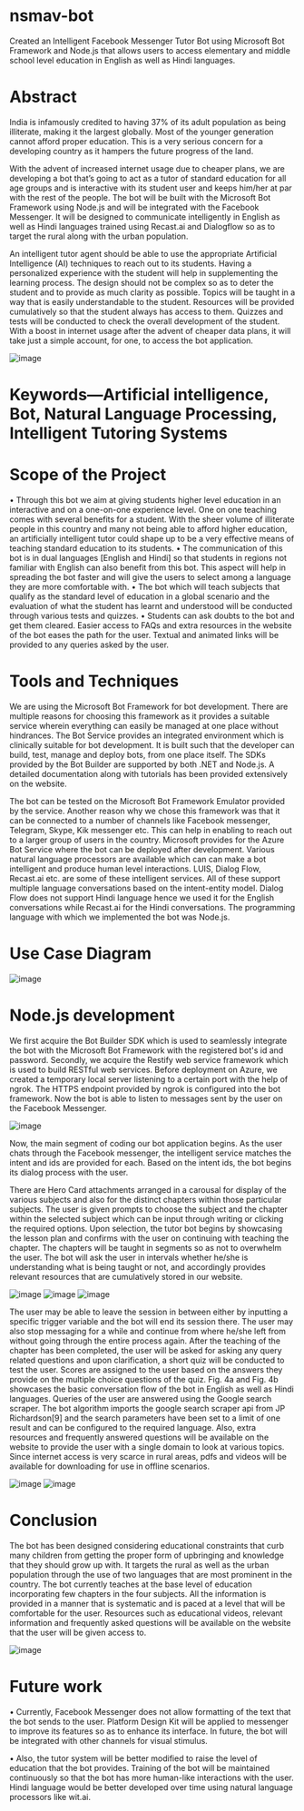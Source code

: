 # nsmav-bot
  Created an Intelligent Facebook Messenger Tutor Bot using Microsoft Bot Framework and Node.js that allows users to access elementary and middle school level education in English as well as Hindi languages.

# Abstract
  India is infamously credited to having 37% of its adult population as being illiterate, making it the largest globally. Most of the younger generation cannot afford proper education. This is a very serious concern for a developing country as it hampers the future progress of the land. 

  With the advent of increased internet usage due to cheaper plans, we are developing a bot that’s going to act as a tutor of standard education for all age groups and is interactive with its student user and keeps him/her at par with the rest of the people. The bot will be built with the Microsoft Bot Framework using Node.js and will be integrated with the Facebook Messenger. It will be designed to communicate intelligently in English as well as Hindi languages trained using Recast.ai and Dialogflow so as to target the rural along with the urban population.

  An intelligent tutor agent should be able to use the appropriate Artificial Intelligence (AI) techniques to reach out to its students. Having a personalized experience with the student will help in supplementing the learning process. The design should not be complex so as to deter the student and to provide as much clarity as possible. Topics will be taught in a way that is easily understandable to the student. Resources will be provided cumulatively so that the student always has access to them. Quizzes and tests will be conducted to check the overall development of the student. With a boost in internet usage after the advent of cheaper data plans, it will take just a simple account, for one, to access the bot application.
  
![image](https://user-images.githubusercontent.com/55443909/95241986-37a3d880-082c-11eb-91ae-619300ba52cb.png)
  
# Keywords—Artificial intelligence, Bot, Natural Language Processing, Intelligent Tutoring Systems

# Scope of the Project
•	Through this bot we aim at giving students higher level education in an interactive and on a one-on-one experience level. One on one teaching comes with several benefits for a student. With the sheer volume of illiterate people in this country and many not being able to afford higher education, an artificially intelligent tutor could shape up to be a very effective means of teaching standard education to its students.
•	The communication of this bot is in dual languages [English and Hindi] so that students in regions not familiar with English can also benefit from this bot. This aspect will help in spreading the bot faster and will give the users to select among a language they are more comfortable with.
•	The bot which will teach subjects that qualify as the standard level of education in a global scenario and the evaluation of what the student has learnt and understood will be conducted through various tests and quizzes.
•	Students can ask doubts to the bot and get them cleared. Easier access to FAQs and extra resources in the website of the bot eases the path for the user. Textual and animated links will be provided to any queries asked by the user.

# Tools and Techniques
  We are using the Microsoft Bot Framework for bot development. There are multiple reasons for choosing this framework as it provides a suitable service wherein everything can easily be managed at one place without hindrances. The Bot Service provides an integrated environment which is clinically suitable for bot development. It is built such that the developer can build, test, manage and deploy bots, from one place itself. The SDKs provided by the Bot Builder are supported by both .NET and Node.js. A detailed documentation along with tutorials has been provided extensively on the website.

  The bot can be tested on the Microsoft Bot Framework Emulator provided by the service. Another reason why we chose this framework was that it can be connected to a number of channels like Facebook messenger, Telegram, Skype, Kik messenger etc.  This can help in enabling to reach out to a larger group of users in the country. Microsoft provides for the Azure Bot Service where the bot can be deployed after development. Various natural language processors are available which can can make a bot intelligent and produce human level interactions. LUIS, Dialog Flow, Recast.ai etc. are some of these intelligent services. All of these support multiple language conversations based on the intent-entity model. Dialog Flow does not support Hindi language hence we used it for the English conversations while Recast.ai for the Hindi conversations. The programming language with which we implemented the bot was Node.js.
  
# Use Case Diagram

![image](https://user-images.githubusercontent.com/55443909/95242120-5e620f00-082c-11eb-9930-bf20046ecc4c.png)
  
# Node.js development
  We first acquire the Bot Builder SDK which is used to seamlessly integrate the bot with the Microsoft Bot Framework with the registered bot's id and password. Secondly, we acquire the Restify web service framework which is used to build RESTful web services. Before deployment on Azure, we created a temporary local server listening to a certain port with the help of ngrok. The HTTPS endpoint provided by ngrok is configured into the bot framework. Now the bot is able to listen to messages sent by the user on the Facebook Messenger. 
 
![image](https://user-images.githubusercontent.com/55443909/95242186-75a0fc80-082c-11eb-8417-ea106e725cb2.png)
  
  Now, the main segment of coding our bot application begins. As the user chats through the Facebook messenger, the intelligent service matches the intent and ids are provided for each. Based on the intent ids, the bot begins its dialog process with the user. 

  There are Hero Card attachments arranged in a carousal for display of the various subjects and also for the distinct chapters within those particular subjects. The user is given prompts to choose the subject and the chapter within the selected subject which can be input through writing or clicking the required options. Upon selection, the tutor bot begins by showcasing the lesson plan and confirms with the user on continuing with teaching the chapter. The chapters will be taught in segments so as not to overwhelm the user. The bot will ask the user in intervals whether he/she is understanding what is being taught or not, and accordingly provides relevant resources that are cumulatively stored in our website.
  
![image](https://user-images.githubusercontent.com/55443909/95242306-9f5a2380-082c-11eb-80c9-8bcb6cfbebe8.png)
![image](https://user-images.githubusercontent.com/55443909/95242368-b4cf4d80-082c-11eb-8484-d6c683010619.png)
![image](https://user-images.githubusercontent.com/55443909/95242417-c3b60000-082c-11eb-8e10-46ac44efff59.png)

  The user may be able to leave the session in between either by inputting a specific trigger variable and the bot will end its session there. The user may also stop messaging for a while and continue from where he/she left from without going through the entire process again. After the teaching of the chapter has been completed, the user will be asked for asking any query related questions and upon clarification, a short quiz will be conducted to test the user. Scores are assigned to the user based on the answers they provide on the multiple choice questions of the quiz. Fig. 4a and Fig. 4b showcases the basic conversation flow of the bot in English as well as Hindi languages. Queries of the user are answered using the Google search scraper. The bot algorithm imports the google search scraper api from JP Richardson[9] and the search parameters have been set to a limit of one result and can be configured to the required language. Also, extra resources and frequently answered questions will be available on the website to provide the user with a single domain to look at various topics. Since internet access is very scarce in rural areas, pdfs and videos will be available for downloading for use in offline scenarios.
  
![image](https://user-images.githubusercontent.com/55443909/95242472-d7616680-082c-11eb-812b-8e74cad0fbd2.png)
![image](https://user-images.githubusercontent.com/55443909/95242496-e2b49200-082c-11eb-8d61-e09eccd86341.png)

# Conclusion

  The bot has been designed considering educational constraints that curb many children from getting the proper form of upbringing and knowledge that they should grow up with. It targets the rural as well as the urban population through the use of two languages that are most prominent in the country. The bot currently teaches at the base level of education incorporating few chapters in the four subjects. All the information is provided in a manner that is systematic and is paced at a level that will be comfortable for the user. Resources such as educational videos, relevant information and frequently asked questions will be available on the website that the user will be given access to. 
 
![image](https://user-images.githubusercontent.com/55443909/95242531-eea05400-082c-11eb-9365-c2efc62c5e31.png)

# Future work

•	Currently, Facebook Messenger does not allow formatting of the text that the bot sends to the user. Platform Design Kit will be applied to messenger to improve its features so as to enhance its interface. In future, the bot will be integrated with other channels for visual stimulus. 

•	Also, the tutor system will be better modified to raise the level of education that the bot provides. Training of the bot will be maintained continuously so that the bot has more human-like interactions with the user. Hindi language would be better developed over time using natural language processors like wit.ai.


